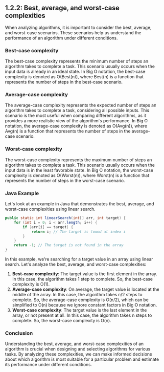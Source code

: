 ## 1.2.2: Best, average, and worst-case complexities

When analyzing algorithms, it is important to consider the best, average, and worst-case scenarios. These scenarios help us understand the performance of an algorithm under different conditions.

### Best-case complexity

The best-case complexity represents the minimum number of steps an algorithm takes to complete a task. This scenario usually occurs when the input data is already in an ideal state. In Big O notation, the best-case complexity is denoted as O(Best(n)), where Best(n) is a function that represents the number of steps in the best-case scenario.

### Average-case complexity

The average-case complexity represents the expected number of steps an algorithm takes to complete a task, considering all possible inputs. This scenario is the most useful when comparing different algorithms, as it provides a more realistic view of the algorithm's performance. In Big O notation, the average-case complexity is denoted as O(Avg(n)), where Avg(n) is a function that represents the number of steps in the average-case scenario.

### Worst-case complexity

The worst-case complexity represents the maximum number of steps an algorithm takes to complete a task. This scenario usually occurs when the input data is in the least favorable state. In Big O notation, the worst-case complexity is denoted as O(Worst(n)), where Worst(n) is a function that represents the number of steps in the worst-case scenario.

### Java Example

Let's look at an example in Java that demonstrates the best, average, and worst-case complexities using linear search.

```java
public static int linearSearch(int[] arr, int target) {
    for (int i = 0; i < arr.length; i++) {
        if (arr[i] == target) {
            return i; // The target is found at index i
        }
    }
    return -1; // The target is not found in the array
}
```

In this example, we're searching for a target value in an array using linear search. Let's analyze the best, average, and worst-case complexities:

1. **Best-case complexity**: The target value is the first element in the array. In this case, the algorithm takes 1 step to complete. So, the best-case complexity is O(1).
2. **Average-case complexity**: On average, the target value is located at the middle of the array. In this case, the algorithm takes n/2 steps to complete. So, the average-case complexity is O(n/2), which can be simplified to O(n) because we ignore constant factors in Big O notation.
3. **Worst-case complexity**: The target value is the last element in the array, or not present at all. In this case, the algorithm takes n steps to complete. So, the worst-case complexity is O(n).

### Conclusion

Understanding the best, average, and worst-case complexities of an algorithm is crucial when designing and selecting algorithms for various tasks. By analyzing these complexities, we can make informed decisions about which algorithm is most suitable for a particular problem and estimate its performance under different conditions.
